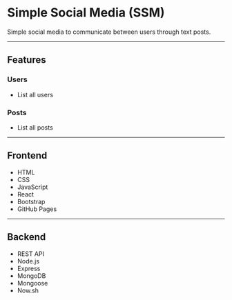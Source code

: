 # Simple Social Media (SSM)

Simple social media to communicate between users through text posts.

--------------------------------------------------------------------------------

## Features

### Users

- List all users

### Posts

- List all posts

--------------------------------------------------------------------------------

## Frontend

- HTML
- CSS
- JavaScript
- React
- Bootstrap
- GitHub Pages

--------------------------------------------------------------------------------

## Backend

- REST API
- Node.js
- Express
- MongoDB
- Mongoose
- Now.sh
